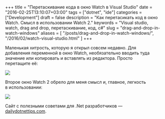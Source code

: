+++
title = "Перетаскивание кода в окно Watch в Visual Studio"
date = "2016-02-25T13:10:07+03:00"
tags = ["dotnet", "ide"]
categories = ["Development"]
draft = false
description = "Как перетасикать код в окно Watch. Смысл в использовании Watch 2."
keywords = "Visual studio, watch, drag and drop, перетаскивание, код, c#"
slug = "drag-and-drop-in-watch-windows"
aliases = [
    "/posts/drag-and-drop-in-watch-windows/",
    "/2016/02/watch-visual-studio.html"
]
+++

Маленькая хитрость, которую я открыл совсем недавно. Для добавления переменной в окно Watch, необязательно вводить туда значение или копировать и вставлять из редактора. Просто перетащите её:

![](http://dailydotnettips.com/wp-content/uploads/2016/02/CopyWatch.gif)

Второе окно Watch 2 обрело для меня смысл и, главное, легкость в использовании:

![](http://dailydotnettips.com/wp-content/uploads/2016/02/CopyWatch2w.gif)

Сайт с полезными советами для .Net разработчиков — [dailydotnettips.com](http://dailydotnettips.com/).

